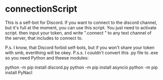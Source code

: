 # connectionScript
This is a self-bot for Discord. If you want to connect to the discord channel, but it's full at the moment, you can use this script.
You just need to activate script. then input your token, and write ".connect <Voice Channel name>" to any text channel of the server, that includes <Voice Channel> to connect to.
  
  P.s. I know, that Discord forbid self-bots, but if you won't share your token with smb, everithing will be okey.
  P.s.s. I couldn't convert this .py file to .exe so you need Python and theese modules:
  
  python -m pip install discord.py
  python -m pip install asyncio
  python -m pip install PyNacl
